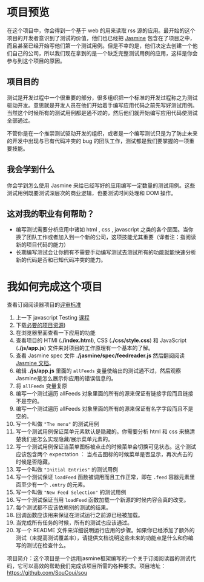 ﻿# 项目预览

在这个项目中，你会得到一个基于 web 的用来读取 rss 源的应用。最开始的这个项目的开发者意识到了测试的价值，他们也已经把 [Jasmine](http://jasmine.github.io) 包含在了项目之中，而且甚至已经开始写他们第一个测试用例。但是不幸的是，他们决定去创建一个他们自己的公司，所以我们现在拿到的是一个缺乏完整测试用例的应用，这样是你会参与到这个项目的原因。

## 项目目的

测试是开发过程中一个很重要的部分，很多组织把一个标准的开发过程称之为测试驱动开发。意思就是开发人员在他们开始着手编写应用代码之前先写好测试用例。当然这个时候所有的测试用例都是通不过的，然后他们就开始编写应用代码使测试全部通过。

不管你是在一个推崇测试驱动开发的组织，或者是一个编写测试只是为了防止未来的开发中出现与已有代码冲突的 bug 的团队工作，测试都是我们要掌握的一项重要技能。

## 我会学到什么

你会学到怎么使用 Jasmine 来给已经写好的应用编写一定数量的测试用例。这些测试用例既要测试深层次的商业逻辑，也要测试时间处理和 DOM 操作。

## 这对我的职业有何帮助？

* 编写测试需要分析应用中诸如 html , css , javascript 之类的各个层面。当你换了团队工作或者加入到一个新的公司，这项技能尤其重要（译者注：指阅读新的项目代码的能力）
* 长期编写测试会让你拥有不需要手动编写测试去测试所有的功能就能快速分析新的代码是否和已知代码冲突的能力。


# 我如何完成这个项目

查看订阅阅读器项目的[评审标准](https://review.udacity.com/#!/projects/3442558598/rubric)

1. 上一下 javascript Testing [课程](https://www.udacity.com/course/ud549)
2. 下载[必要的项目资源](http://github.com/udacity/frontend-nanodegree-feedreader))
3. 在浏览器里面查看一下应用的功能
4. 查看项目的 HTMl (**./index.html**), CSS (**./css/style.css**) 和 JavaScript (**./js/app.js**) 文件来对项目的工作原理有一个基本的了解。
5. 查看 Jasmine spec 文件 **./jasmine/spec/feedreader.js** 然后翻阅阅读 [Jasmine 文档](http://jasmine.github.io)。
6. 编辑 **./js/app.js** 里面的 `allFeeds` 变量使给出的测试通不过，然后观察Jasmine是怎么展示你应用的错误信息的。
7. 将 `allFeeds` 变量复原
8. 编写一个测试遍历 allFeeds 对象里面的所有的源来保证有链接字段而且链接不是空的。
9. 编写一个测试遍历 allFeeds 对象里面的所有的源来保证有名字字段而且不是空的。
10. 写一个叫做 `"The menu"` 的测试用例
11. 写一个测试用例保证菜单元素默认是隐藏的。你需要分析 html 和 css 来搞清楚我们是怎么实现隐藏/展示菜单元素的。
12. 写一个测试用例保证当菜单图标被点击的时候菜单会切换可见状态。这个测试应该包含两个 expectation ： 当点击图标的时候菜单是否显示，再次点击的时候是否隐藏。
13. 写一个叫做 `"Initial Entries"` 的测试用例
14. 写一个测试保证 `loadFeed` 函数被调用而且工作正常，即在 `.feed` 容器元素里面至少有一个 `.entry` 的元素。
15. 写一个叫做 `"New Feed Selection"` 的测试用例
16. 写一个测试保证当用 `loadFeed` 函数加载一个新源的时候内容会真的改变。
17. 每个测试都不应该依赖别的测试的结果。
18. 回调函数应该用来保证在测试运行之前源已经被加载。
19. 当完成所有任务的时候，所有的测试也应该通过。
20. 写一个 README 文件来详细说明运行应用的步骤。如果你已经添加了额外的测试（来提高测试覆盖率），请提供文档说明这些未来的功能点是什么和你编写的测试在检查什么。

项目简介：这个项目是一个运用jasmine框架编写的一个关于订阅阅读器的测试代码，它可以高效的帮助我们完成该项目所需的各种要求。项目地址：https://github.com/SouCoui/sou